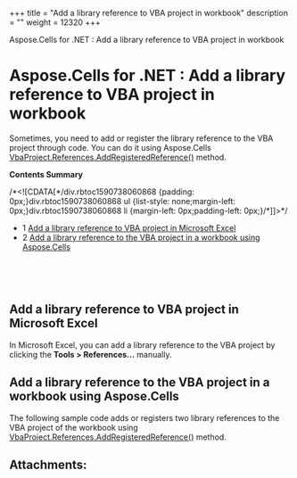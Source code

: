 +++
title = "Add a library reference to VBA project in workbook" 
description = "" 
weight = 12320 
+++

Aspose.Cells for .NET : Add a library reference to VBA project in workbook  

# Aspose.Cells for .NET : Add a library reference to VBA project in workbook


Sometimes, you need to add or register the library reference to the VBA project through code. You can do it using Aspose.Cells [VbaProject.References.AddRegisteredReference()](https://apireference.aspose.com/net/cells/aspose.cells.vba/vbaprojectreferencecollection/methods/addregisteredreference) method.

**Contents Summary**

/\*<!\[CDATA\[\*/div.rbtoc1590738060868 {padding: 0px;}div.rbtoc1590738060868 ul {list-style: none;margin-left: 0px;}div.rbtoc1590738060868 li {margin-left: 0px;padding-left: 0px;}/\*\]\]>\*/

*   1 [Add a library reference to VBA project in Microsoft Excel](#AddalibraryreferencetoVBAprojectinworkbook-AddalibraryreferencetoVBAprojectinMicrosoftExcel)
*   2 [Add a library reference to the VBA project in a workbook using Aspose.Cells](#AddalibraryreferencetoVBAprojectinworkbook-AddalibraryreferencetotheVBAprojectinaworkbookusingAspose.Cells)

 

 

## Add a library reference to VBA project in Microsoft Excel

In Microsoft Excel, you can add a library reference to the VBA project by clicking the **Tools > References...** manually.

## Add a library reference to the VBA project in a workbook using Aspose.Cells

The following sample code adds or registers two library references to the VBA project of the workbook using [VbaProject.References.AddRegisteredReference()](https://apireference.aspose.com/net/cells/aspose.cells.vba/vbaprojectreferencecollection/methods/addregisteredreference) method.

## Attachments:


